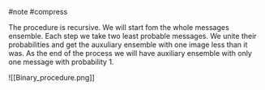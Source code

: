 #note #compress

The procedure is recursive. We will start fom the whole messages ensemble. Each step we take two least probable messages. We unite their probabilities and get the auxuliary ensemble with one image less than it was. As the end of the process we will have auxiliary ensemble with only one message with probability 1.

![[Binary_procedure.png]]